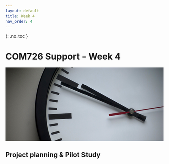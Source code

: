 ```yaml
---
layout: default
title: Week 4
nav_order: 4
---
```

{: .no_toc }

# COM726 Support - Week 4
![Clock](docs/img/pexels-photo-280264.jpg)

## Project planning & Pilot Study

